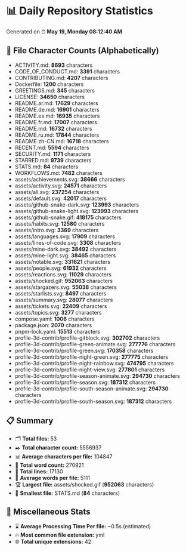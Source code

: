 # 📊 Daily Repository Statistics
Generated on ⏰ **May 19, Monday 08:12:40 AM**

## 📂 File Character Counts (Alphabetically)
- ACTIVITY.md: **8693** characters
- CODE_OF_CONDUCT.md: **3391** characters
- CONTRIBUTING.md: **4207** characters
- Dockerfile: **1200** characters
- GREETINGS.md: **345** characters
- LICENSE: **34650** characters
- README.ar.md: **17629** characters
- README.de.md: **16901** characters
- README.es.md: **16935** characters
- README.fr.md: **17007** characters
- README.md: **16732** characters
- README.ru.md: **17844** characters
- README.zh-CN.md: **16718** characters
- RECENT.md: **5594** characters
- SECURITY.md: **1171** characters
- STARRED.md: **9739** characters
- STATS.md: **84** characters
- WORKFLOWS.md: **7482** characters
- assets/achievements.svg: **38666** characters
- assets/activity.svg: **24571** characters
- assets/all.svg: **237254** characters
- assets/default.svg: **42017** characters
- assets/github-snake-dark.svg: **123993** characters
- assets/github-snake-light.svg: **123993** characters
- assets/github-snake.gif: **418175** characters
- assets/habits.svg: **12580** characters
- assets/intro.svg: **3369** characters
- assets/languages.svg: **17909** characters
- assets/lines-of-code.svg: **3308** characters
- assets/mine-dark.svg: **38492** characters
- assets/mine-light.svg: **38465** characters
- assets/notable.svg: **331621** characters
- assets/people.svg: **61932** characters
- assets/reactions.svg: **11029** characters
- assets/shocked.gif: **952063** characters
- assets/stargazers.svg: **55038** characters
- assets/starlists.svg: **8497** characters
- assets/summary.svg: **28077** characters
- assets/tickets.svg: **22409** characters
- assets/topics.svg: **3277** characters
- compose.yaml: **1006** characters
- package.json: **2070** characters
- pnpm-lock.yaml: **15513** characters
- profile-3d-contrib/profile-gitblock.svg: **302702** characters
- profile-3d-contrib/profile-green-animate.svg: **277776** characters
- profile-3d-contrib/profile-green.svg: **170358** characters
- profile-3d-contrib/profile-night-green.svg: **277775** characters
- profile-3d-contrib/profile-night-rainbow.svg: **474795** characters
- profile-3d-contrib/profile-night-view.svg: **277801** characters
- profile-3d-contrib/profile-season-animate.svg: **294730** characters
- profile-3d-contrib/profile-season.svg: **187312** characters
- profile-3d-contrib/profile-south-season-animate.svg: **294730** characters
- profile-3d-contrib/profile-south-season.svg: **187312** characters

## 📋 Summary
- 🗂️ **Total files:** 53
- ✒️ **Total character count:** 5556937
- 📊 **Average characters per file:** 104847
- 📝 **Total word count:** 270921
- 🧾 **Total lines:** 17130
- 📐 **Average words per file:** 5111
- 🏆 **Largest file:** assets/shocked.gif (**952063** characters)
- 🥉 **Smallest file:** STATS.md (**84** characters)

## 🌟 Miscellaneous Stats
- ⌛ **Average Processing Time Per file:** ~0.5s (estimated)
- 🔥 **Most common file extension:** yml
- 🌐 **Total unique extensions:** 42
